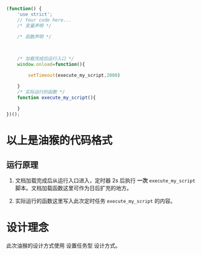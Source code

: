 ```javascript
(function() {
    'use strict';
    // Your code here...
	/* 变量声明 */
    
	/* 函数声明 */
    


	/* 加载完成后运行入口 */
    window.onload=function(){

        setTimeout(execute_my_script,2000)

    }
	/* 实际运行的函数 */
    function execute_my_script(){
        
    }
})();
```

# 以上是油猴的代码格式

## 运行原理

1. 文档加载完成后从运行入口进入，定时器 2s 后执行 **一次** `execute_my_script` 脚本。文档加载函数这里可作为日后扩充的地方。

2. 实际运行的函数这里写入此次定时任务 `execute_my_script` 的内容。

# 设计理念

此次油猴的设计方式使用 设置任务型 设计方式。
